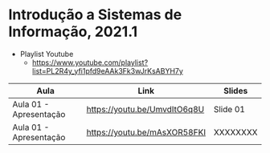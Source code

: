 # Introdução a Sistemas de Informação, 2021.1

* Playlist Youtube
  * https://www.youtube.com/playlist?list=PL2R4y_yfi1pfd9eAAk3Fk3wJrKsABYH7y

Aula | Link | Slides
------------ | ------------- | ------------- 
Aula 01 - Apresentação | https://youtu.be/UmvdItO6q8U | Slide 01
Aula 01 - Apresentação | https://youtu.be/mAsXOR58FKI | XXXXXXXX
